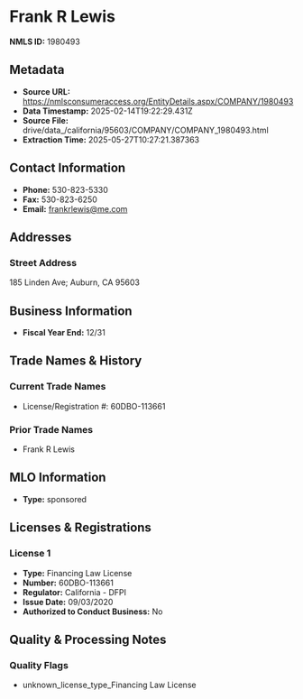 # Frank R Lewis

**NMLS ID:** 1980493

## Metadata
- **Source URL:** https://nmlsconsumeraccess.org/EntityDetails.aspx/COMPANY/1980493
- **Data Timestamp:** 2025-02-14T19:22:29.431Z
- **Source File:** drive/data_/california/95603/COMPANY/COMPANY_1980493.html
- **Extraction Time:** 2025-05-27T10:27:21.387363

## Contact Information
- **Phone:** 530-823-5330
- **Fax:** 530-823-6250
- **Email:** frankrlewis@me.com

## Addresses
### Street Address
185 Linden Ave; Auburn, CA 95603

## Business Information
- **Fiscal Year End:** 12/31

## Trade Names & History
### Current Trade Names
- License/Registration #: 60DBO-113661

### Prior Trade Names
- Frank R Lewis

## MLO Information
- **Type:** sponsored

## Licenses & Registrations

### License 1
- **Type:** Financing Law License
- **Number:** 60DBO-113661
- **Regulator:** California - DFPI
- **Issue Date:** 09/03/2020
- **Authorized to Conduct Business:** No

## Quality & Processing Notes
### Quality Flags
- unknown_license_type_Financing Law License
